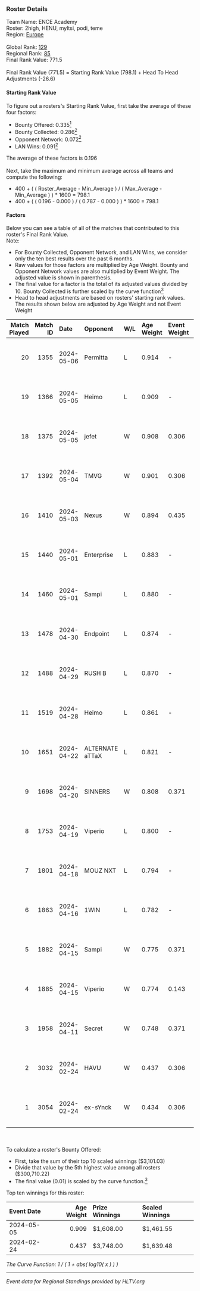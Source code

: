 ### Roster Details<br />
Team Name: ENCE Academy<br />
Roster: 2high, HENU, myltsi, podi, teme<br />
Region: [Europe]( ../standings_europe.md)<br />
<br />
Global Rank: [129](../standings_global.md)<br />
Regional Rank: [85]( ../standings_europe.md)<br />
Final Rank Value:  771.5<br />
<br />
Final Rank Value (771.5) = Starting Rank Value (798.1) + Head To Head Adjustments (-26.6)<br />

#### Starting Rank Value<br />
To figure out a rosters's Starting Rank Value, first take the average of these four factors:<br />
- Bounty Offered: 0.335[<sup>1</sup>](#table2)
- Bounty Collected: 0.286[<sup>2</sup>](#table1)
- Opponent Network: 0.072[<sup>2</sup>](#table1)
- LAN Wins: 0.091[<sup>2</sup>](#table1)

The average of these factors is 0.196<br />
<br />
Next, take the maximum and minimum average across all teams and compute the following:<br />
- 400 + ( ( Roster_Average - Min_Average ) / ( Max_Average - Min_Average ) ) * 1600 = 798.1
- 400 + ( ( 0.196 - 0.000 ) / ( 0.787 - 0.000 ) ) * 1600 = 798.1


#### Factors<br />
Below you can see a table of all of the matches that contributed to this roster's Final Rank Value.<br />
Note:<br />

- For Bounty Collected, Opponent Network, and LAN Wins, we consider only the ten best results over the past 6 months.
- Raw values for those factors are multiplied by Age Weight. Bounty and Opponent Network values are also multiplied by Event Weight. The adjusted value is shown in parenthesis.
- The final value for a factor is the total of its adjusted values divided by 10. Bounty Collected is further scaled by the curve function[<sup>3</sup>](#curveFunction)
- Head to head adjustments are based on rosters' starting rank values. The results shown below are adjusted by Age Weight and not Event Weight
<span id="table1"></span><br />


| Match Played | Match ID | Date       | Opponent        | W/L | Age Weight | Event Weight | Bounty Collected | Opponent Network | LAN Wins  | H2H Adj. | Roster                          |
| -: | -: | :- | :- | :- | :- | :- | :- | :- | :- | -: | :- |
|           20 |     1355 | 2024-05-06 | Permitta        | L   | 0.914      | -            | -                | -                | -         |    -7.82 | 2high, HENU, myltsi, podi, teme |
|           19 |     1366 | 2024-05-05 | Heimo           | L   | 0.909      | -            | -                | -                | -         |   -16.94 | 2high, HENU, myltsi, podi, teme |
|           18 |     1375 | 2024-05-05 | jefet           | W   | 0.908      | 0.306        | 0.002 (0.000)    | 0.031 (0.009)    | 0 (0.000) |     5.46 | 2high, HENU, myltsi, podi, teme |
|           17 |     1392 | 2024-05-04 | TMVG            | W   | 0.901      | 0.306        | 0.000 (0.000)    | 0.011 (0.003)    | 0 (0.000) |     4.44 | 2high, HENU, myltsi, podi, teme |
|           16 |     1410 | 2024-05-03 | Nexus           | W   | 0.894      | 0.435        | 0.012 (0.005)    | 0.397 (0.154)    | 0 (0.000) |    17.17 | 2high, HENU, myltsi, podi, teme |
|           15 |     1440 | 2024-05-01 | Enterprise      | L   | 0.883      | -            | -                | -                | -         |    -8.24 | 2high, HENU, myltsi, podi, teme |
|           14 |     1460 | 2024-05-01 | Sampi           | L   | 0.880      | -            | -                | -                | -         |    -6.16 | HENU, myltsi, podi, S1rva, teme |
|           13 |     1478 | 2024-04-30 | Endpoint        | L   | 0.874      | -            | -                | -                | -         |    -8.31 | HENU, myltsi, podi, S1rva, teme |
|           12 |     1488 | 2024-04-29 | RUSH B          | L   | 0.870      | -            | -                | -                | -         |   -10.78 | HENU, myltsi, podi, S1rva, teme |
|           11 |     1519 | 2024-04-28 | Heimo           | L   | 0.861      | -            | -                | -                | -         |   -17.83 | HENU, myltsi, podi, S1rva, teme |
|           10 |     1651 | 2024-04-22 | ALTERNATE aTTaX | L   | 0.821      | -            | -                | -                | -         |    -8.48 | HENU, myltsi, podi, S1rva, teme |
|            9 |     1698 | 2024-04-20 | SINNERS         | W   | 0.808      | 0.371        | 0.045 (0.014)    | 0.782 (0.234)    | 0 (0.000) |    21.68 | HENU, myltsi, podi, S1rva, teme |
|            8 |     1753 | 2024-04-19 | Viperio         | L   | 0.800      | -            | -                | -                | -         |   -18.11 | HENU, myltsi, podi, S1rva, teme |
|            7 |     1801 | 2024-04-18 | MOUZ NXT        | L   | 0.794      | -            | -                | -                | -         |    -4.54 | HENU, myltsi, podi, S1rva, teme |
|            6 |     1863 | 2024-04-16 | 1WIN            | L   | 0.782      | -            | -                | -                | -         |    -6.82 | HENU, myltsi, podi, S1rva, teme |
|            5 |     1882 | 2024-04-15 | Sampi           | W   | 0.775      | 0.371        | 0.045 (0.013)    | 0.837 (0.240)    | 0 (0.000) |    17.68 | HENU, myltsi, podi, S1rva, teme |
|            4 |     1885 | 2024-04-15 | Viperio         | W   | 0.774      | 0.143        | 0.003 (0.000)    | 0.056 (0.006)    | 0 (0.000) |     6.77 | HENU, myltsi, podi, S1rva, teme |
|            3 |     1958 | 2024-04-11 | Secret          | W   | 0.748      | 0.371        | 0.000 (0.000)    | 0.108 (0.030)    | 0 (0.000) |     5.46 | HENU, myltsi, podi, S1rva, teme |
|            2 |     3032 | 2024-02-24 | HAVU            | W   | 0.437      | 0.306        | 0.002 (0.000)    | 0.222 (0.030)    | 1 (0.437) |     6.43 | HENU, myltsi, podi, S1rva, teme |
|            1 |     3054 | 2024-02-24 | ex-sYnck        | W   | 0.434      | 0.306        | 0.000 (0.000)    | 0.077 (0.010)    | 1 (0.434) |     2.37 | HENU, myltsi, podi, S1rva, teme |

<br />
<span id="table2"></span><br />
To calculate a roster's Bounty Offered:<br />

- First, take the sum of their top 10 scaled winnings ($3,101.03)
- Divide that value by the 5th highest value among all rosters ($300,710.22)
- The final value (0.01) is scaled by the curve function.[<sup>3</sup>](#curveFunction)

Top ten winnings for this roster:<br />

| Event Date | Age Weight | Prize Winnings | Scaled Winnings |
| :- | -: | :- | :- |
| 2024-05-05 |      0.909 | $1,608.00      | $1,461.55       |
| 2024-02-24 |      0.437 | $3,748.00      | $1,639.48       |


<span id="curveFunction"></span>_The Curve Function: 1 / ( 1 + abs( log10( x ) ) )_<br />

---
_Event data for Regional Standings provided by HLTV.org_<br />
